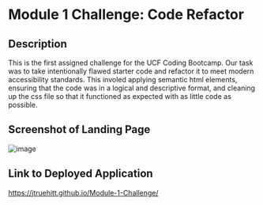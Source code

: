 # Module 1 Challenge: Code Refactor

## Description

This is the first assigned challenge for the UCF Coding Bootcamp. Our task was to take intentionally flawed starter code and refactor it to meet modern accessibility standards. This involed applying semantic html elements, ensuring that the code was in a logical and descriptive format, and cleaning up the css file so that it functioned as expected with as little code as possible.

## Screenshot of Landing Page

![image](https://user-images.githubusercontent.com/121977575/219906946-a0b160c6-d362-4642-bf4e-cc3045830256.png)

## Link to Deployed Application

https://jtruehitt.github.io/Module-1-Challenge/
